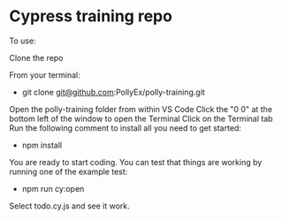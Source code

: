 # Cypress training repo

To use:

Clone the repo

From your terminal:
- git clone git@github.com:PollyEx/polly-training.git

Open the polly-training folder from within VS Code
Click the "0 0" at the bottom left of the window to open the Terminal
Click on the Terminal tab
Run the following comment to install all you need to get started:

- npm install

You are ready to start coding.
You can test that things are working by running one of the example test:

- npm run cy:open

Select todo.cy.js and see it work.
